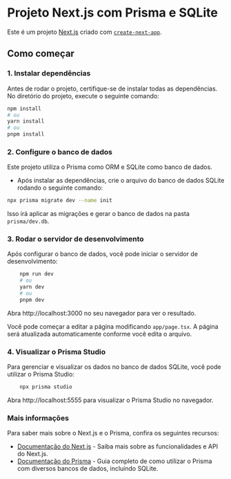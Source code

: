 # Projeto Next.js com Prisma e SQLite

Este é um projeto [Next.js](https://nextjs.org) criado com [`create-next-app`](https://nextjs.org/docs/app/api-reference/cli/create-next-app).

## Como começar

### 1. Instalar dependências

Antes de rodar o projeto, certifique-se de instalar todas as dependências. No diretório do projeto, execute o seguinte comando:

```bash
npm install
# ou
yarn install
# ou
pnpm install
```
### 2. Configure o banco de dados
Este projeto utiliza o Prisma como ORM e SQLite como banco de dados.

* Após instalar as dependências, crie o arquivo do banco de dados SQLite rodando o seguinte comando:

```bash
npx prisma migrate dev --name init
```

Isso irá aplicar as migrações e gerar o banco de dados na pasta ```prisma/dev.db```.

### 3. Rodar o servidor de desenvolvimento
Após configurar o banco de dados, você pode iniciar o servidor de desenvolvimento:
```bash 
    npm run dev
    # ou
    yarn dev
    # ou
    pnpm dev
```

Abra http://localhost:3000 no seu navegador para ver o resultado.

Você pode começar a editar a página modificando ```app/page.tsx```. A página será atualizada automaticamente conforme você edita o arquivo.

### 4. Visualizar o Prisma Studio
Para gerenciar e visualizar os dados no banco de dados SQLite, você pode utilizar o Prisma Studio:

```bash
    npx prisma studio
```

Abra http://localhost:5555 para visualizar o Prisma Studio no navegador.

### Mais informações
Para saber mais sobre o Next.js e o Prisma, confira os seguintes recursos:

* [Documentação do Next.js](https://nextjs.org/docs) - Saiba mais sobre as funcionalidades e API do Next.js.
* [Documentação do Prisma](https://www.prisma.io/docs) - Guia completo de como utilizar o Prisma com diversos bancos de dados, incluindo SQLite.
